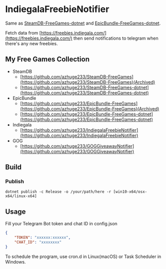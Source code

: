 # IndiegalaFreebieNotifier
Same as [SteamDB-FreeGames-dotnet](https://github.com/azhuge233/SteamDB-FreeGames-dotnet) and [EpicBundle-FreeGames-dotnet](https://github.com/azhuge233/EpicBundle-FreeGames-dotnet).

Fetch data from [https://freebies.indiegala.com/](https://freebies.indiegala.com/) then send notifications to telegram when there's any new freebies.

## My Free Games Collection

- SteamDB
    - [https://github.com/azhuge233/SteamDB-FreeGames](https://github.com/azhuge233/SteamDB-FreeGames)(Archived)
    - [https://github.com/azhuge233/SteamDB-FreeGames-dotnet](https://github.com/azhuge233/SteamDB-FreeGames-dotnet)
- EpicBundle
    - [https://github.com/azhuge233/EpicBundle-FreeGames](https://github.com/azhuge233/EpicBundle-FreeGames)(Archived)
    - [https://github.com/azhuge233/EpicBundle-FreeGames-dotnet](https://github.com/azhuge233/EpicBundle-FreeGames-dotnet)
- Indiegala
    - [https://github.com/azhuge233/IndiegalaFreebieNotifier](https://github.com/azhuge233/IndiegalaFreebieNotifier)
- GOG
    - [https://github.com/azhuge233/GOGGiveawayNotifier](https://github.com/azhuge233/GOGGiveawayNotifier)

## Build

### Publish

```
dotnet publish -c Release -o /your/path/here -r [win10-x64/osx-x64/linux-x64]
```

## Usage

Fill your Telegram Bot token and chat ID in config.json

```json
{
	"TOKEN": "xxxxxx:xxxxxx",
	"CHAT_ID": "xxxxxxxx"
}
```

To schedule the program, use cron.d in Linux(macOS) or Task Scheduler in Windows.
